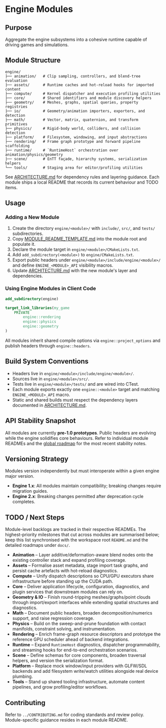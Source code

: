 # Engine Modules

## Purpose
Aggregate the engine subsystems into a cohesive runtime capable of driving games and simulations.

## Module Structure

```
engine/
├── animation/   # Clip sampling, controllers, and blend-tree evaluation
├── assets/      # Runtime caches and hot-reload hooks for imported content
├── compute/     # Kernel dispatcher and execution profiling utilities
├── core/        # Shared identifiers and module discovery helpers
├── geometry/    # Meshes, graphs, spatial queries, property registries
├── io/          # Geometry/animation importers, exporters, and detection
├── math/        # Vector, matrix, quaternion, and transform primitives
├── physics/     # Rigid-body world, colliders, and collision detection
├── platform/    # Filesystem, windowing, and input abstractions
├── rendering/   # Frame graph prototype and forward pipeline scaffolding
├── runtime/     # `RuntimeHost` orchestration over animation/physics/geometry
├── scene/       # EnTT façade, hierarchy systems, serialization helpers
└── tools/       # Staging area for editor/profiling utilities
```

See [ARCHITECTURE.md](ARCHITECTURE.md) for dependency rules and layering guidance. Each
module ships a local README that records its current behaviour and TODO items.

## Usage

### Adding a New Module

1. Create the directory `engine/<module>/` with `include/`, `src/`, and `tests/` subdirectories.
2. Copy [MODULE_README_TEMPLATE.md](MODULE_README_TEMPLATE.md) into the module root and populate it.
3. Declare the module target in `engine/<module>/CMakeLists.txt`.
4. Add `add_subdirectory(<module>)` to `engine/CMakeLists.txt`.
5. Export public headers under `engine/<module>/include/engine/<module>/` and define `ENGINE_<MODULE>_API` visibility macros.
6. Update [ARCHITECTURE.md](ARCHITECTURE.md) with the new module's layer and dependencies.

### Using Engine Modules in Client Code

```cmake
add_subdirectory(engine)

target_link_libraries(my_game
    PRIVATE
        engine::rendering
        engine::physics
        engine::geometry
)
```

All modules inherit shared compile options via `engine::project_options` and publish headers through `engine::headers`.

## Build System Conventions
- Headers live in `engine/<module>/include/engine/<module>/`.
- Sources live in `engine/<module>/src/`.
- Tests live in `engine/<module>/tests/` and are wired into CTest.
- Each module exports exactly one `engine::<module>` target and matching `ENGINE_<MODULE>_API` macro.
- Static and shared builds must respect the dependency layers documented in [ARCHITECTURE.md](ARCHITECTURE.md).

## API Stability Snapshot

All modules are currently **pre-1.0 prototypes**. Public headers are evolving while the
engine solidifies core behaviours. Refer to individual module READMEs and the
[global roadmap](../docs/global_roadmap.md) for the most recent stability notes.

## Versioning Strategy

Modules version independently but must interoperate within a given engine major version.
- **Engine 1.x**: All modules maintain compatibility; breaking changes require migration guides.
- **Engine 2.x**: Breaking changes permitted after deprecation cycle completes.

## TODO / Next Steps

Module-level backlogs are tracked in their respective READMEs. The highest-priority
milestones that cut across modules are summarised below; keep this list synchronised with
the workspace root `README.md` and the detailed roadmaps under `docs/`.

- **Animation** – Layer additive/deformation-aware blend nodes onto the existing controller
  stack and expand profiling coverage.
- **Assets** – Formalise asset metadata, stage import task graphs, and persist cache
  artefacts with hot-reload diagnostics.
- **Compute** – Unify dispatch descriptions so CPU/GPU executors share infrastructure before
  standing up the CUDA path.
- **Core** – Deliver application lifecycle, configuration, diagnostics, and plugin services
  that downstream modules can rely on.
- **Geometry & IO** – Finish round-tripping meshes/graphs/point clouds through import/export
  interfaces while extending spatial structures and diagnostics.
- **Math** – Document public headers, broaden decomposition/numerics support, and raise
  regression coverage.
- **Physics** – Build on the sweep-and-prune foundation with contact manifolds, constraint
  solving, and instrumentation.
- **Rendering** – Enrich frame-graph resource descriptors and prototype the reference GPU
  scheduler ahead of backend integrations.
- **Runtime** – Expand `RuntimeHost` diagnostics, dispatcher programmability, and streaming
  hooks for end-to-end orchestration scenarios.
- **Scene** – Define schemas for core components, broaden traversal helpers, and version the
  serialization format.
- **Platform** – Replace mock window/input providers with GLFW/SDL backends and add
  filesystem write/watch utilities alongside real device plumbing.
- **Tools** – Stand up shared tooling infrastructure, automate content pipelines, and grow
  profiling/editor workflows.

## Contributing

Refer to `../CONTRIBUTING.md` for coding standards and review policy. Module-specific guidance resides in each module README.

